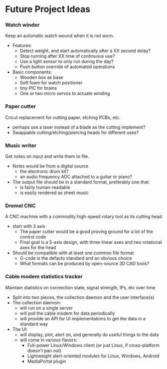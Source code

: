 Future Project Ideas
====================

### Watch winder
Keep an automatic watch wound when it is not worn.

* Features:
  * Detect weight, and start automatically after a XX second delay?
  * Stop running after XX time of continuous use?
  * Use a light sensor to only run during the day?
  * Push button override of automated operations
* Basic components:
  * Wooden box as base
  * Soft foam for watch positioner
  * tiny PIC for brains
  * One or two micro servos to actuate winding


### Paper cutter
Cricut replacement for cutting paper, etching PCBs, etc.

* perhaps use a laser instead of a blade as the cutting implement?
* Swappable cutting/etching/piercing heads for different uses?


### Music writer
Get notes on input and write them to file.

* Notes would be from a digital source
  * the electronic drum kit?
  * an audio frequency ADC attached to a guitar or piano?
* The output file should be in a standard format, preferably one that:
  * is fairly human-readable
  * is easily rendered as sheet music


### Dremel CNC
A CNC machine with a commodity high-speed rotary tool as its cutting head

* start with 3 axis
  * The paper cutter would be a good proving ground for a lot of the control code
  * Final goal is a 5-axis design, with three linear axes and two rotational axes for the head
* Should be compatible with at least one common file format
  * G-code is the defacto standard and an obvious choice
  * What formats can be produced by open-source 3D CAD tools?


### Cable modem statistics tracker
Maintain statistics on connection state, signal strength, IPs, etc over time

* Split into two pieces, the collection daemon and the user interface(s)
* The collection daemon:
  * will run on a single server
  * will poll the cable modem for data periodically
  * will provide an API for UI implementations to get the data in a standard way
* The UI:
  * will display, plot, alert on, and generally do useful things to the data
  * will come in various flavors:
    * Full-power Linux/Windows client (or just Linux, if cross-platform doesn't pan out)
    * Lightweight alert-oriented modules for Linux, Windows, Android
    * MediaPortal plugin
